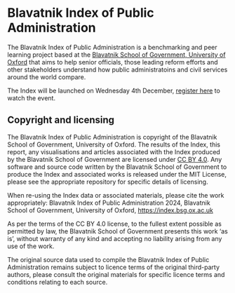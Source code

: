 # Blavatnik Index of Public Administration

The Blavatnik Index of Public Administration is a benchmarking and peer learning project based at the [Blavatnik School of Government, University of Oxford](https://www.bsg.ox.uk) that aims to help senior officials, those leading reform efforts and other stakeholders understand how public administratoins and civil services around the world compare.

The Index will be launched on Wednesday 4th December, [register here](https://www.bsg.ox.ac.uk/events/blavatnik-index-public-administration-launch) to watch the event.

## Copyright and licensing

The Blavatnik Index of Public Administration is copyright of the Blavatnik School of Government, University of Oxford. The results of the Index, this report, any visualisations and articles associated with the Index produced by the Blavatnik School of Government are licensed under [CC BY 4.0](https://creativecommons.org/licenses/by/4.0/). Any software and source code written by the Blavatnik School of Government to produce the Index and associated works is released under the MIT License, please see the appropriate repository for specific details of licensing.

When re-using the Index data or associated materials, please cite the work appropriately: Blavatnik Index of Public Administration 2024, Blavatnik School of Government, University of Oxford, https://index.bsg.ox.ac.uk

As per the terms of the CC BY 4.0 license, to the fullest extent possible as permitted by law, the Blavatnik School of Government presents this work ‘as is’, without warranty of any kind and accepting no liability arising from any use of the work.

The original source data used to compile the Blavatnik Index of Public Administration remains subject to licence terms of the original third-party authors, please consult the original materials for specific licence terms and conditions relating to each source.
